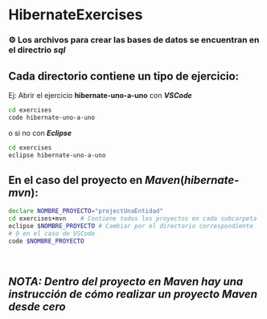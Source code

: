 # HibernateExercises

### :gear: Los archivos para crear las bases de datos se encuentran en el directrio _sql_

## Cada directorio contiene un tipo de ejercicio:
Ej: Abrir el ejercicio __hibernate-uno-a-uno__ con ___VSCode___
```bash
cd exercises
code hibernate-uno-a-uno
```
o si no con ___Eclipse___
```bash
cd exercises
eclipse hibernate-uno-a-uno
```

## En el caso del proyecto en ___Maven___(_hibernate-mvn_):
```bash
declare NOMBRE_PROYECTO="projectUnaEntidad"
cd exercises+mvn    # Contiene todos los proyectos en cada subcarpeta
eclipse $NOMBRE_PROYECTO # Cambiar por el directorio correspondiente
# O en el caso de VSCode
code $NOMBRE_PROYECTO
```
<br>

## _NOTA: Dentro del proyecto en Maven hay una instrucción de cómo realizar un proyecto Maven desde cero_
